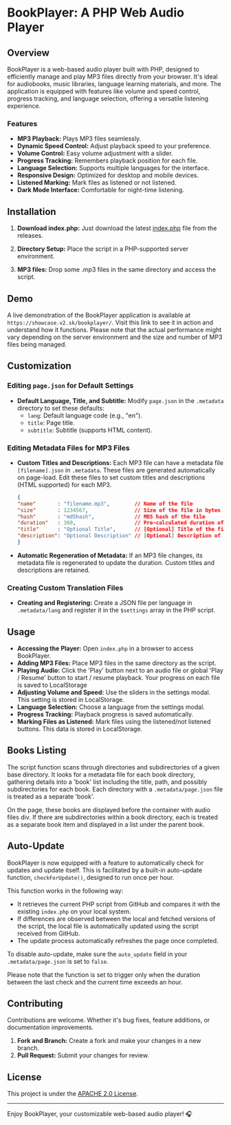 # BookPlayer: A PHP Web Audio Player

## Overview

BookPlayer is a web-based audio player built with PHP, designed to efficiently manage and play MP3 files directly from
your browser. It's ideal for audiobooks, music libraries, language learning materials, and more. The application is
equipped with features like volume and speed control, progress tracking, and language selection, offering a versatile
listening experience.

### Features

- **MP3 Playback:** Plays MP3 files seamlessly.
- **Dynamic Speed Control:** Adjust playback speed to your preference.
- **Volume Control:** Easy volume adjustment with a slider.
- **Progress Tracking:** Remembers playback position for each file.
- **Language Selection:** Supports multiple languages for the interface.
- **Responsive Design:** Optimized for desktop and mobile devices.
- **Listened Marking:** Mark files as listened or not listened.
- **Dark Mode Interface:** Comfortable for night-time listening.

## Installation

1. **Download index.php:**
   Just download the latest [index.php](https://github.com/version-two/bookplayer/releases/latest/download/index.php) file from the releases.

2. **Directory Setup:**
   Place the script in a PHP-supported server environment.

3. **MP3 files:**
   Drop some .mp3 files in the same directory and access the script.

## Demo

A live demonstration of the BookPlayer application is available at `https://showcase.v2.sk/bookplayer/`. Visit this link
to see it in action and understand how it functions. Please note that the actual performance might vary depending on the
server environment and the size and number of MP3 files being managed.

## Customization

### Editing `page.json` for Default Settings

- **Default Language, Title, and Subtitle:**
  Modify `page.json` in the `.metadata` directory to set these defaults:
    - `lang`: Default language code (e.g., "en").
    - `title`: Page title.
    - `subtitle`: Subtitle (supports HTML content).

### Editing Metadata Files for MP3 Files

- **Custom Titles and Descriptions:**
  Each MP3 file can have a metadata file `[filename].json` in `.metadata`.
  These files are generated automatically on page-load.
  Edit these files to set custom titles and descriptions (HTML supported) for each MP3.
  ```json
  {
  "name"       : "filename.mp3",        // Name of the file
  "size"       : 1234567,               // Size of the file in bytes
  "hash"       : "md5hash",             // MD5 hash of the file
  "duration"   : 360,                   // Pre-calculated duration of the file in seconds 
  "title"      : "Optional Title",      // [Optional] Title of the file such as chapter or custom name to display
  "description": "Optional Description" // [Optional] Description of the chapter / mp3 file.
  }
  ```
- **Automatic Regeneration of Metadata:**
  If an MP3 file changes, its metadata file is regenerated to update the duration. Custom titles and descriptions are
  retained.

### Creating Custom Translation Files

- **Creating and Registering:**
  Create a JSON file per language in `.metadata/lang` and register it in the `$settings` array in the PHP script.

## Usage

- **Accessing the Player:**
  Open `index.php` in a browser to access BookPlayer.
- **Adding MP3 Files:**
  Place MP3 files in the same directory as the script.
- **Playing Audio:**
  Click the 'Play' button next to an audio file or global 'Play / Resume' button to start / resume playback. Your
  progress on each file is saved to LocalStorage
- **Adjusting Volume and Speed:**
  Use the sliders in the settings modal. This setting is stored in LocalStorage.
- **Language Selection:**
  Choose a language from the settings modal.
- **Progress Tracking:**
  Playback progress is saved automatically.
- **Marking Files as Listened:**
  Mark files using the listened/not listened buttons. This data is stored in LocalStorage.

## Books Listing

The script function scans through directories and subdirectories of a given base directory. It looks for a metadata file for each book directory, gathering details into a 'book' list including the title, path, and possibly subdirectories for each book. Each directory with a `.metadata/page.json` file is treated as a separate 'book'.

On the page, these books are displayed before the container with audio files div. If there are subdirectories within a book directory, each is treated as a separate book item and displayed in a list under the parent book.

## Auto-Update
BookPlayer is now equipped with a feature to automatically check for updates and update itself. This is facilitated by a built-in auto-update function, `checkForUpdate()`, designed to run once per hour.

This function works in the following way:
- It retrieves the current PHP script from GitHub and compares it with the existing `index.php` on your local system.
- If differences are observed between the local and fetched versions of the script, the local file is automatically updated using the script received from GitHub.
- The update process automatically refreshes the page once completed.

To disable auto-update, make sure the `auto_update` field in your `.metadata/page.json` is set to `false`.

Please note that the function is set to trigger only when the duration between the last check and the current time exceeds an hour.

## Contributing

Contributions are welcome. Whether it's bug fixes, feature additions, or documentation improvements.

1. **Fork and Branch:**
   Create a fork and make your changes in a new branch.
2. **Pull Request:**
   Submit your changes for review.

## License

This project is under the [APACHE 2.0 License](LICENSE).

---

Enjoy BookPlayer, your customizable web-based audio player! 🎧
